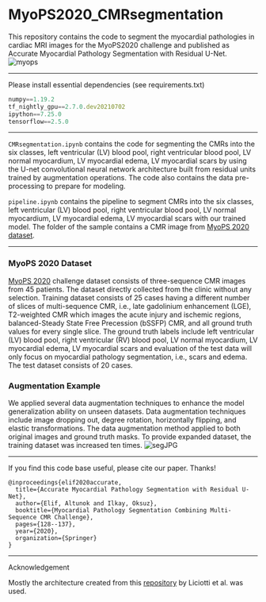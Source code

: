# MyoPS2020_CMRsegmentation

 
This repository contains the code to segment the myocardial pathologies in cardiac MRI images for the MyoPS2020 challenge and published as Accurate Myocardial Pathology Segmentation with Residual U-Net.
![myops](https://user-images.githubusercontent.com/44237325/124978200-247f9c80-e03a-11eb-8fcc-037778689add.JPG)
***

Please install essential dependencies (see requirements.txt)

```javascript I'm A tab
numpy==1.19.2
tf_nightly_gpu==2.7.0.dev20210702
ipython==7.25.0
tensorflow==2.5.0
```
***


```CMRsegmentation.ipynb``` contains the code for segmenting the CMRs into the six classes,  left ventricular (LV) blood pool, right ventricular blood pool, LV normal myocardium, LV myocardial edema, LV myocardial scars by using the U-net convolutional neural network architecture built from residual units trained by augmentation operations. The code also contains the data pre-processing to prepare for modeling.


```pipeline.ipynb``` contains the pipeline to segment CMRs into the six classes,  left ventricular (LV) blood pool, right ventricular blood pool, LV normal myocardium, LV myocardial edema, LV myocardial scars with our trained model. The folder of the sample contains a CMR image from [MyoPS 2020 dataset](https://zmiclab.github.io/projects/myops20/data1.html).


***
### MyoPS 2020 Dataset
[MyoPS 2020](https://zmiclab.github.io/projects/myops20/data1.html) challenge dataset consists of three-sequence CMR images from 45 patients. The dataset directly collected from the clinic without any selection. Training dataset consists of 25 cases having a different number of slices of multi-sequence CMR, i.e., late gadolinium enhancement (LGE), T2-weighted CMR which images the acute injury and ischemic regions, balanced-Steady State Free Precession (bSSFP) CMR, and all ground truth values for every single slice. The ground truth labels include left ventricular (LV) blood pool, right ventricular (RV) blood pool, LV normal myocardium, LV myocardial edema, LV myocardial scars and evaluation of the test data will only focus on myocardial pathology segmentation, i.e., scars and edema. The test dataset consists of 20 cases.

### Augmentation Example
We applied several data augmentation techniques to enhance the model generalization ability on unseen datasets. Data augmentation techniques include image dropping out, degree rotation, horizontally flipping, and elastic transformations. The data augmentation method applied to both original images and ground truth masks. To provide expanded dataset, the training dataset was increased ten times.
![segJPG](https://user-images.githubusercontent.com/44237325/125119574-f6fa2800-e0f9-11eb-835d-6ee938a2f5be.JPG)

***

If you find this code base useful, please cite our paper. Thanks!

```
@inproceedings{elif2020accurate,
  title={Accurate Myocardial Pathology Segmentation with Residual U-Net},
  author={Elif, Altunok and Ilkay, Oksuz},
  booktitle={Myocardial Pathology Segmentation Combining Multi-Sequence CMR Challenge},
  pages={128--137},
  year={2020},
  organization={Springer}
}
```

***
Acknowledgement

Mostly the architecture created from this [repository](https://github.com/danielelic/deep-segmentation) by Liciotti et al. was used. 
